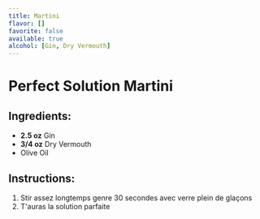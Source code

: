 ```yaml
---
title: Martini
flavor: []
favorite: false
available: true
alcohol: [Gin, Dry Vermouth]
---
```

# Perfect Solution Martini

## Ingredients:
- **2.5 oz** Gin
- **3/4 oz** Dry Vermouth
- Olive Oil

## Instructions:
1. Stir assez longtemps genre 30 secondes avec verre plein de glaçons
2. T'auras la solution parfaite




